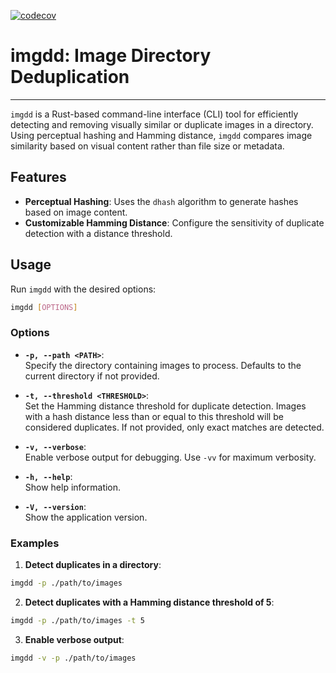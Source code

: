 [![codecov](https://codecov.io/gh/aastopher/imgdd/graph/badge.svg?token=XZ1O2X04SO)](https://codecov.io/gh/aastopher/imgdd)

# imgdd: Image Directory Deduplication

----

`imgdd` is a Rust-based command-line interface (CLI) tool for efficiently detecting and removing visually similar or duplicate images in a directory. Using perceptual hashing and Hamming distance, `imgdd` compares image similarity based on visual content rather than file size or metadata.

## Features

- **Perceptual Hashing**: Uses the `dhash` algorithm to generate hashes based on image content.
- **Customizable Hamming Distance**: Configure the sensitivity of duplicate detection with a distance threshold.

## Usage

Run `imgdd` with the desired options:

```bash
imgdd [OPTIONS]
```

### Options

- **`-p, --path <PATH>`**:  
    Specify the directory containing images to process. Defaults to the current directory if not provided.
    
- **`-t, --threshold <THRESHOLD>`**:  
    Set the Hamming distance threshold for duplicate detection. Images with a hash distance less than or equal to this threshold will be considered duplicates. If not provided, only exact matches are detected.
    
- **`-v, --verbose`**:  
    Enable verbose output for debugging. Use `-vv` for maximum verbosity.
    
- **`-h, --help`**:  
    Show help information.
    
- **`-V, --version`**:  
    Show the application version.
    

### Examples

1. **Detect duplicates in a directory**:
```bash
imgdd -p ./path/to/images
```

2. **Detect duplicates with a Hamming distance threshold of 5**:
```bash
imgdd -p ./path/to/images -t 5
```

3. **Enable verbose output**:
```bash
imgdd -v -p ./path/to/images
```